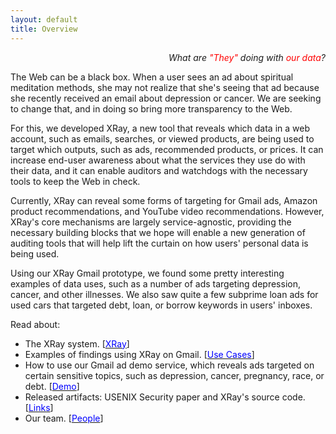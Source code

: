 ```yaml
---
layout: default
title: Overview
---
```


<p class="message" align="right">
  <i>What are <font color="red">"They"</font> doing with
     <font color="red">our data</font>?</i>
</p>

The Web can be a black box. When a user sees an ad about spiritual
meditation methods, she may not realize that she's seeing that ad
because she recently received an email about depression or cancer.
We are seeking to change that, and in doing so bring more transparency
to the Web.

For this, we developed XRay, a new tool that reveals which
data in a web account, such as emails, searches, or viewed products,
are being used to target which outputs, such as ads, recommended
products, or prices.  It can increase end-user awareness about
what the services they use do with their data, and it can enable auditors
and watchdogs with the necessary tools to keep the Web in check.

Currently, XRay can reveal some forms of targeting for Gmail ads,
Amazon product recommendations, and YouTube video recommendations.
However, XRay's core mechanisms are largely service-agnostic, providing
the necessary building blocks that we hope will enable a new generation
of auditing tools that will help lift the curtain on how users' personal
data is being used.

Using our XRay Gmail prototype, we found some pretty interesting
examples of data uses, such as a number of ads targeting depression,
cancer, and other illnesses.  We also saw quite a few subprime loan ads
for used cars that targeted debt, loan, or borrow keywords in users'
inboxes.

<!--
Privacy has all but disappeared in today's data-driven world.
This is due to users who are often too eager to share their data online
and Web services that are too eager to collect and use their information.
Our approach is to <font color="blue"><b>increase transparency</b></font>
of what Web services do with users' data -- what data they collect, for what
purposes they are using it, and with whom they share it -- thereby empowering
users, and auditors on their behalf, to reach informed conclusions about
the services they use.  We are releasing <font color="blue"><b>XRay</b></font>,
a first tool that reveals how Web services use our data (such as emails or
searches) to target various outputs (such as ads or recommendations).
-->

Read about:

* The XRay system. [<a href="{{ site.baseurl }}/2-system-description/"><font color="blue">XRay</font></a>]
* Examples of findings using XRay on Gmail.
[<a href="{{ site.baseurl }}/3-use-cases/"><font color="blue">Use Cases</font></a>]
* How to use our Gmail ad demo service, which reveals ads
targeted on certain sensitive topics, such as depression, cancer,
pregnancy, race, or debt.  [<a href="{{ site.baseurl }}/4-gmail-demo/"><font color="blue">Demo</font></a>]
* Released artifacts: USENIX Security paper and XRay's
  source code. [<a href="{{ site.baseurl }}/5-resources/"><font color="blue">Links</font></a>]
* Our team. [<a href="{{ site.baseurl }}/5-resources/"><font color="blue">People</font></a>]

